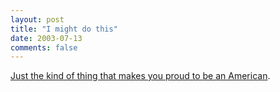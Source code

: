```yaml
---
layout: post
title: "I might do this"
date: 2003-07-13
comments: false
---
```

[Just the kind of thing that makes you proud to be an American][0].



[0]: http://alltooflat.com/pranks/crossingman/
